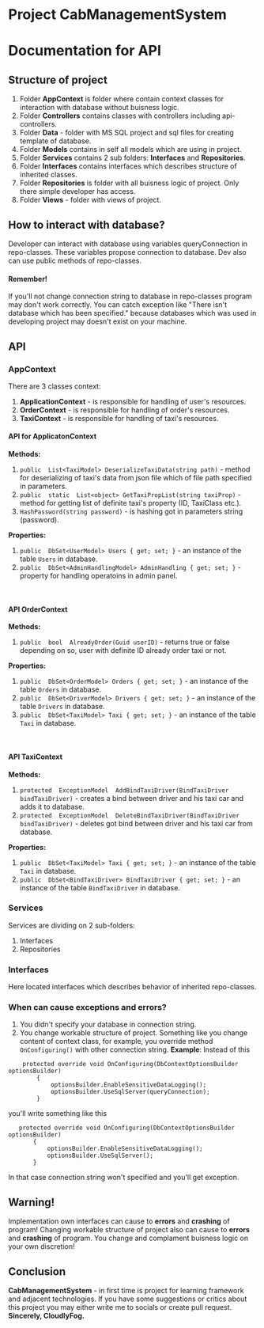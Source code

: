 


# Project CabManagementSystem

# Documentation for API
## Structure of project

 1. Folder **AppContext** is folder where contain context classes for interaction with database without buisness logic.
 2. Folder **Controllers** contains classes with controllers including api-controllers.
 3. Folder **Data** - folder with MS SQL project and sql files for creating template of database.
 4. Folder **Models** contains in self all models which are using in project.
 5. Folder **Services** contains 2 sub folders: **Interfaces** and **Repositories**.
 6. Folder **Interfaces** contains interfaces which describes structure of inherited classes.
 7. Folder **Repositories** is folder with all buisness logic of project. Only there simple developer has access.
 8. Folder **Views** - folder with views of project.

## How to interact with database?
Developer can interact with database using variables queryConnection in repo-classes. These variables propose connection to database. Dev also can use public methods of repo-classes.
#### Remember!
If you'll not change connection string to database in repo-classes program may don't work correctly.
You can catch exception like "There isn't database which has been specified." because databases which was used in developing project may doesn't exist on your machine.

## API
### AppContext
There are 3 classes context:

 1. **ApplicationContext** - is responsible for handling of user's resources.
 2. **OrderContext** - is responsible for handling of order's resources.
 3. **TaxiContext** - is responsible for handling of taxi's resources.


#### API for ApplicatonContext
 
**Methods:**
 1. `public  List<TaxiModel> DeserializeTaxiData(string path)` - method for deserializing of taxi's data from json file which of file path specified in parameters.
 2. `public  static  List<object> GetTaxiPropList(string taxiProp)` - method for getting list of definite taxi's property (ID,  TaxiClass etc.).
 3. `HashPassword(string password)` - is hashing got in parameters string (password).

**Properties:**

 1. `public  DbSet<UserModel> Users { get; set; }` - an instance of the table `Users` in database.
 2. `public  DbSet<AdminHandlingModel> AdminHandling { get; set; }` - property for handling operatoins in admin panel.
<br>

#### API OrderContext
**Methods:**

 1. `public  bool  AlreadyOrder(Guid userID)` - returns true or false depending on so, user with definite ID already order taxi or not.

**Properties:**

 1. `public  DbSet<OrderModel> Orders { get; set; }` - an instance of the table `Orders` in database.
 2. `public  DbSet<DriverModel> Drivers { get; set; }` - an instance of the table `Drivers` in database.
 3. `public  DbSet<TaxiModel> Taxi { get; set; }` - an instance of the table `Taxi` in database.
<br>

#### API TaxiContext
**Methods:**

 1. `protected  ExceptionModel  AddBindTaxiDriver(BindTaxiDriver bindTaxiDriver)` - creates a bind between driver and his taxi car and adds it to database.
 2. `protected  ExceptionModel  DeleteBindTaxiDriver(BindTaxiDriver bindTaxiDriver)` - deletes got bind between driver and his taxi car from database.

**Properties:**

 1. `public  DbSet<TaxiModel> Taxi { get; set; }` - an instance of the table `Taxi` in database.
 2. `public  DbSet<BindTaxiDriver> BindTaxiDriver { get; set; }` - an instance of the table `BindTaxiDriver` in database.


### Services
Services are dividing on 2 sub-folders:

 1. Interfaces
 2. Repositories

### Interfaces
Here located interfaces which describes behavior of inherited repo-classes.

### When can cause exceptions and errors?

 1. You didn't specify your database in connection string.
 2. You change workable structure of project. Something like you change content of context class, for example, you override method `OnConfiguring()` with other connection string.
 **Example**: 
 Instead of this 

````
    protected override void OnConfiguring(DbContextOptionsBuilder optionsBuilder)
        {
            optionsBuilder.EnableSensitiveDataLogging();
            optionsBuilder.UseSqlServer(queryConnection);
        }
````
 you'll write something like this
 ````
    protected override void OnConfiguring(DbContextOptionsBuilder optionsBuilder)
        {
            optionsBuilder.EnableSensitiveDataLogging();
            optionsBuilder.UseSqlServer();
        }
````
 In that case connection string won't specified and you'll get exception.
 
## Warning!
Implementation own interfaces can cause to **errors** and **crashing** of program! 
Changing workable structure of project also can cause to **errors** and **crashing** of program.
You change and complament buisness logic on your own discretion!


## Conclusion
**CabManagementSystem** - in first time is project for learning framework and adjacent technologies.
If you have some suggestions or critics about this project you may either write me to socials or create pull request. <Br>
**Sincerely, CloudlyFog.**
